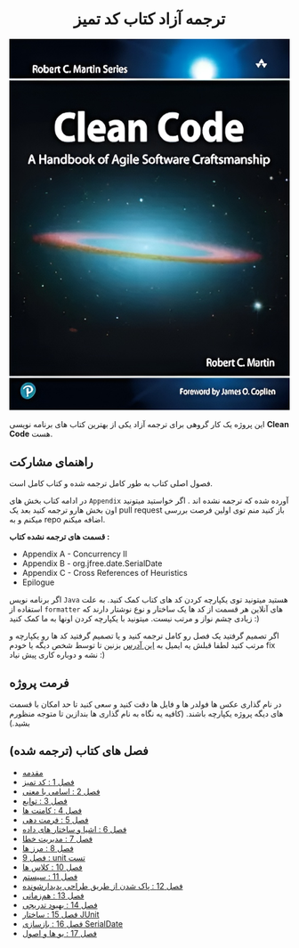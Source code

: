 
<h1 align="center"> ترجمه آزاد کتاب کد تمیز</h1>

<p align="center">
  <img src="assets/image/Cover/Cover.webp"/>
</p>

این پروژه یک کار گروهی برای ترجمه آزاد یکی از بهترین کتاب های برنامه نویسی **Clean Code** هست.

## راهنمای مشارکت

فصول اصلی کتاب به طور کامل ترجمه شده و کتاب کامل است.

در ادامه کتاب بخش های `Appendix` آورده شده که ترجمه نشده اند .
اگر خواستید میتونید اون بخش هارو ترجمه کنید بعد یک pull request باز کنید منم توی اولین فرصت بررسی میکنم و به repo اضافه میکنم.

**قسمت های ترجمه نشده کتاب :**
- Appendix A - Concurrency II
- Appendix B - org.jfree.date.SerialDate
- Appendix C - Cross References of Heuristics
- Epilogue

اگر برنامه نویس `Java` هستید میتونید توی یکپارچه کردن کد های کتاب کمک کنید.
به علت استفاده از `formatter` های آنلاین هر قسمت از کد ها یک ساختار و نوع نوشتار دارند که زیادی چشم نواز و مرتب نیست. میتونید با یکپارچه کردن اونها به ما کمک کنید :)

اگر تصمیم گرفتید یک فصل رو کامل ترجمه کنید و یا تصمیم گرفتید کد ها رو یکپارچه و مرتب کنید لطفا قبلش یه ایمیل به <a href="mailto: wuka.sec@gmail.com">این آدرس</a>  بزنین تا توسط شخص دیگه یا خودم fix نشه و دوباره کاری پیش نیاد :)

## فرمت پروژه

در نام گذاری عکس ها فولدر ها و فایل ها دقت کنید و سعی کنید تا حد امکان با قسمت های دیگه پروژه یکپارچه باشند. (کافیه یه نگاه به نام گذاری ها بندازین تا متوجه منظورم بشید.)

## فصل های کتاب (ترجمه شده)

* [مقدمه](Book/00_Introduction/Introduction.md)
* [فصل 1 : کد تمیز](Book/01_Clean_Code/Clean_Code.md)
* [فصل 2 : اسامی با معنی](Book/02_Meaningful_Names/Meaningful_Names.md)
* [فصل 3 : توابع](Book/03_Functions/3_Functions.md)
* [فصل 4 : کامنت ها](Book/04_Comments/4_Comments.md)
* [فصل 5 : فرمت دهی](Book/05_Formatting/5_Formatting.md)
* [فصل 6 : اشیا و ساختار های داده](Book/06_Objects_And_Data_Structures/Objects_And_Data_Structures.md)
* [فصل 7 : مدیریت خطا](Book/07_Error_Handling/Error_Handling.md)
* [فصل 8 : مرز ها](Book/08_Boundaries/Boundaries.md)
* [فصل 9 : unit تست](Book/09_Unit_Tests/Unit_Tests.md)
* [فصل 10 : کلاس ها](Book/10_Classes/Classes.md)
* [فصل 11 : سیستم](Book/11_Systems/Systems.md)
* [فصل 12 : پاک شدن از طریق طراحی پدیدار‌شونده](Book/12_Emergence/Emergence.md)
* [فصل 13 : هم‌زمانی](Book/13_Concurrency/Concurrency.md)
* [فصل 14 : بهبود تدریجی](Book/14_Successive_Refinement/Successive_Refinement.md)
* [فصل 15 : ساختار JUnit](Book/15_JUnit_Internals/JUnit_Internals.md)
* [فصل 16 : بازسازی SerialDate](Book/16_Refactoring_SerialDate/Refactoring_SerialDate.md)
* [فصل 17 : بو ها و اصول](Book/17_Smells_And_Heuristics/Smells_And_Heuristics.md)
